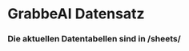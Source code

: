 

































# GrabbeAI Datensatz





### Die aktuellen Datentabellen sind in /sheets/


